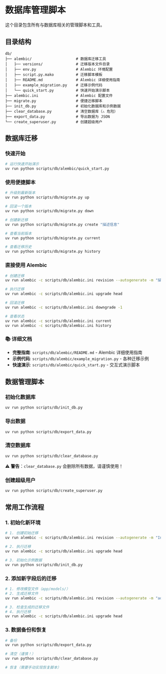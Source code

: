 # 数据库管理脚本

这个目录包含所有与数据库相关的管理脚本和工具。

## 目录结构

```
db/
├── alembic/                    # 数据库迁移工具
│   ├── versions/               # 迁移版本文件目录
│   ├── env.py                  # Alembic 环境配置
│   ├── script.py.mako          # 迁移脚本模板
│   ├── README.md               # Alembic 详细使用指南
│   ├── example_migration.py    # 迁移示例代码
│   └── quick_start.py          # 快速开始演示脚本
├── alembic.ini                 # Alembic 配置文件
├── migrate.py                  # 便捷迁移脚本
├── init_db.py                  # 初始化数据库和示例数据
├── clear_database.py           # 清空数据库（⚠️ 危险）
├── export_data.py              # 导出数据为 JSON
└── create_superuser.py         # 创建超级用户
```

## 数据库迁移

### 快速开始

```bash
# 运行快速开始演示
uv run python scripts/db/alembic/quick_start.py
```

### 使用便捷脚本

```bash
# 升级到最新版本
uv run python scripts/db/migrate.py up

# 回滚一个版本
uv run python scripts/db/migrate.py down

# 创建新迁移
uv run python scripts/db/migrate.py create "描述信息"

# 查看当前版本
uv run python scripts/db/migrate.py current

# 查看迁移历史
uv run python scripts/db/migrate.py history
```

### 直接使用 Alembic

```bash
# 创建迁移
uv run alembic -c scripts/db/alembic.ini revision --autogenerate -m "描述信息"

# 执行迁移
uv run alembic -c scripts/db/alembic.ini upgrade head

# 回滚迁移
uv run alembic -c scripts/db/alembic.ini downgrade -1

# 查看状态
uv run alembic -c scripts/db/alembic.ini current
uv run alembic -c scripts/db/alembic.ini history
```

### 📚 详细文档

- **完整指南**: `scripts/db/alembic/README.md` - Alembic 详细使用指南
- **示例代码**: `scripts/db/alembic/example_migration.py` - 各种迁移示例
- **快速演示**: `scripts/db/alembic/quick_start.py` - 交互式演示脚本

## 数据管理脚本

### 初始化数据库

```bash
uv run python scripts/db/init_db.py
```

### 导出数据

```bash
uv run python scripts/db/export_data.py
```

### 清空数据库

```bash
uv run python scripts/db/clear_database.py
```

⚠️ **警告**：`clear_database.py` 会删除所有数据，请谨慎使用！

### 创建超级用户

```bash
uv run python scripts/db/create_superuser.py
```

## 常用工作流程

### 1. 初始化新环境

```bash
# 1. 创建初始迁移
uv run alembic -c scripts/db/alembic.ini revision --autogenerate -m "Initial migration"

# 2. 执行迁移
uv run alembic -c scripts/db/alembic.ini upgrade head

# 3. 初始化示例数据
uv run python scripts/db/init_db.py
```

### 2. 添加新字段后的迁移

```bash
# 1. 修改模型文件（app/models/）
# 2. 生成迁移文件
uv run alembic -c scripts/db/alembic.ini revision --autogenerate -m "add new field"

# 3. 检查生成的迁移文件
# 4. 执行迁移
uv run alembic -c scripts/db/alembic.ini upgrade head
```

### 3. 数据备份和恢复

```bash
# 备份
uv run python scripts/db/export_data.py

# 清空（谨慎！）
uv run python scripts/db/clear_database.py

# 恢复（需要手动实现恢复脚本）
```
